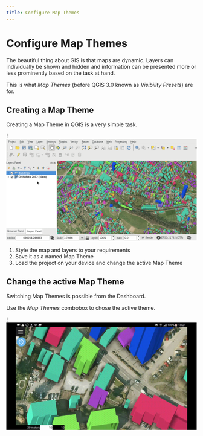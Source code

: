 ```yaml
---
title: Configure Map Themes
---
```


# Configure Map Themes

The beautiful thing about GIS is that maps are dynamic. Layers can
individually be shown and hidden and information can be presented more
or less prominently based on the task at hand.

This is what *Map Themes* (before QGIS 3.0 known as *Visibility
Presets*) are for.

## Creating a Map Theme

Creating a Map Theme in QGIS is a very simple task.

!![Map Theme Configuration](../assets/images/map_themes_configuration.gif)

1.  Style the map and layers to your requirements
2.  Save it as a named Map Theme
3.  Load the project on your device and change the active Map Theme

## Change the active Map Theme

Switching Map Themes is possible from the Dashboard.

Use the *Map Themes* combobox to chose the active theme.

!![Change Map Theme](../assets/images/mapthemes.gif)
